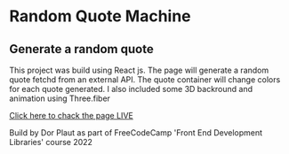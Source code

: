 # Random Quote Machine
## Generate a random quote
This project was build using React js.
The page will generate a random quote fetchd from an external API. The quote container will change colors for each quote generated. I also included some 3D backround and animation using Three.fiber

[Click here to chack the page LIVE](https://randonquotesmachine.netlify.app/)

Build by Dor Plaut as part of FreeCodeCamp 'Front End Development Libraries' course 2022


